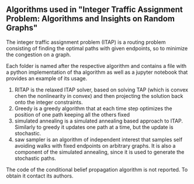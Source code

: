 ## Algorithms used in "Integer Traffic Assignment Problem: Algorithms and Insights on Random Graphs"
The integer traffic assignment problem (ITAP) is a routing problem consisting of finding the optimal paths with given endpoints, so to minimize the congestion on a graph.

Each folder is named after the respective algorithm and contains a file with a python implementation of tha algorithm as well as a jupyter notebook that provides an example of its usage.
1. RITAP is the relaxed ITAP solver, based on solving TAP (which is convex chen the nonlinearity in convex) and then projecting the solution back onto the integer constraints.
2. Greedy is a greedy algorithm that at each time step optimizes the position of one path keeping all the others fixed
3. simulated annealing is a simulated annealing based approach to ITAP. Similarly to greedy it updates one path at a time, but the update is stochastic.
4. saw sampler is an algorithm of independent interest that samples self avoiding walks with fixed endpoints on arbitrary graphs. It is also a component of the simulated annealing, since it is used to generate the stochastic paths.

The code of the conditional belief propagation algorithm is not reported. To obtain it contact its authors.
    
